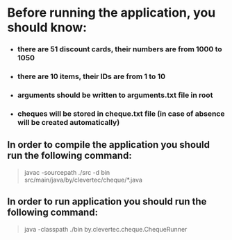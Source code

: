 # Before running the application, you should know: 
- ### there are 51 discount cards, their numbers are from 1000 to 1050
- ### there are 10 items, their IDs are from 1 to 10
- ### arguments should be written to arguments.txt file in root
- ### cheques will be stored in cheque.txt file (in case of absence will be created automatically)

## In order to compile the application you should run the following command:

>javac -sourcepath ./src -d bin src/main/java/by/clevertec/cheque/*.java

## In order to run application you should run the following command:

>java -classpath ./bin by.clevertec.cheque.ChequeRunner